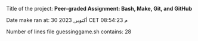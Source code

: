 Title of the project: __Peer-graded Assignment: Bash, Make, Git, and GitHub__

Date make ran at:
30 أكتوبر, 2023 CET 08:54:23 م

Number of lines file guessinggame.sh contains:
28

